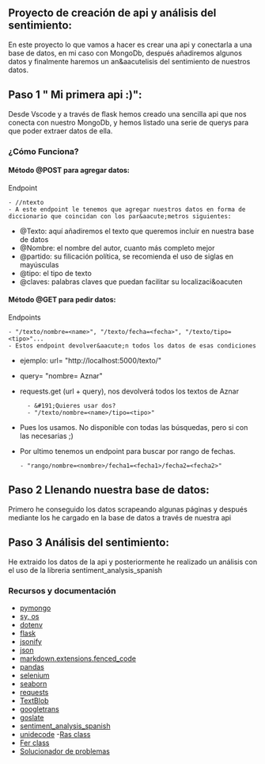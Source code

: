 ## Proyecto de creaci&oacute;n de api y an&aacute;lisis del sentimiento:
En este proyecto lo que vamos a hacer es crear una api y conectarla a una base de datos, en mi caso con MongoDb, despu&eacute;s a&ntilde;adiremos algunos datos y finalmente haremos un an&aacutelisis del sentimiento de nuestros datos.

## Paso 1 " Mi primera api :)":

Desde Vscode y a trav&eacute;s de flask hemos creado una sencilla api que nos conecta con nuestro MongoDb, y hemos listado una serie de querys para que poder extraer datos de ella.

### &#191;C&oacute;mo Funciona?

#### M&eacute;todo @POST para agregar datos:
Endpoint
    
    - //ntexto
    - A este endpoint le tenemos que agregar nuestros datos en forma de diccionario que coincidan con los par&aacute;metros siguientes:
- @Texto: aqu&iacute; a&ntilde;adiremos el texto que queremos incluir en nuestra base de datos
- @Nombre: el nombre del autor, cuanto m&aacute;s completo mejor
- @partido: su filicaci&oacute;n pol&iacute;tica, se recomienda el uso de siglas en may&uacute;sculas
- @tipo: el tipo de texto
- @claves: palabras claves que puedan facilitar su localizaci&oacuten

#### M&eacute;todo @GET para pedir datos:
Endpoints

    - "/texto/nombre=<name>", "/texto/fecha=<fecha>", "/texto/tipo=<tipo>"...
    - Estos endpoint devolver&aacute;n todos los datos de esas condiciones
- ejemplo: url= "http://localhost:5000/texto/"
- query= "nombre= Aznar"

- requests.get (url + query), nos devolver&aacute; todos los textos de Aznar

        - &#191;Quieres usar dos?
        - "/texto/nombre=<name>/tipo=<tipo>"
- Pues los usamos. No disponible con todas las b&uacute;squedas, pero si con las necesarias ;)

 - Por ultimo tenemos un endpoint para buscar por rango de fechas.
       
       - "rango/nombre=<nombre>/fecha1=<fecha1>/fecha2=<fecha2>"
 
## Paso 2 Llenando nuestra base de datos:
    
Primero he conseguido los datos scrapeando algunas p&aacute;ginas y despu&eacute;s mediante los he cargado en la base de datos a trav&eacute;s de nuestra api

## Paso 3 An&aacute;lisis del sentimiento:
    
He extraido los datos de la api y posteriormente he realizado un an&aacute;lisis con el uso de la libreria sentiment_analysis_spanish
    
    
### Recursos y documentación
- [pymongo](https://pymongo.readthedocs.io/en/stable/)
- [sy, os](https://docs.python.org/3/library/sys.html)
- [dotenv](https://pypi.org/project/python-dotenv/)
- [flask](https://flask.palletsprojects.com/en/1.1.x/) 
- [jsonify](https://www.kite.com/python/docs/flask.jsonify)
- [json](https://docs.python.org/3/library/json.html)
- [markdown.extensions.fenced_code](https://python-markdown.github.io/extensions/)
- [pandas](https://pandas.pydata.org/docs/)
- [selenium](https://www.selenium.dev/documentation/en/)
- [seaborn](https://seaborn.pydata.org/)
- [requests](https://docs.python-requests.org/en/master/)
- [TextBlob](https://textblob.readthedocs.io/en/dev/)
- [googletrans](https://py-googletrans.readthedocs.io/en/latest/)
- [goslate](https://pypi.org/project/goslate/)
- [sentiment_analysis_spanish](https://pypi.org/project/sentiment-analysis-spanish/)
- [unidecode]( https://pypi.org/project/Unidecode/)
-[Ras class](https://github.com/Ironhack-Data-Madrid-Marzo-2021/Classroom-Materials-FT/tree/main/special_apis)
- [Fer class](https://github.com/breogann/nlp)
- [Solucionador de problemas](https://stackoverflow.com/)

    
